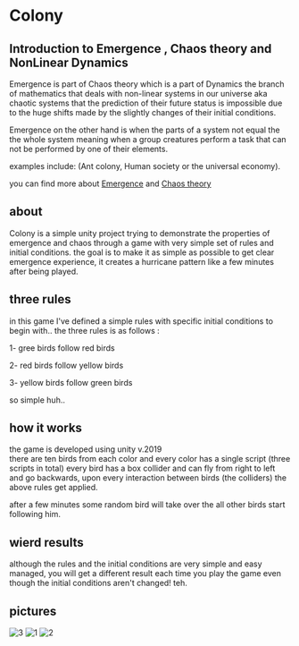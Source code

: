 # Colony

## Introduction to Emergence , Chaos theory and NonLinear Dynamics

Emergence is part of Chaos theory which is a part of Dynamics the branch of mathematics that deals with non-linear systems in our universe aka chaotic systems that the prediction of their future status is impossible due to the huge shifts made by the slightly changes of their initial conditions.

Emergence on the other hand is when the parts of a system not equal the the whole system meaning when a group creatures perform a task that can not be performed by one of their  elements.

examples include:  (Ant colony, Human society or the universal economy).

you can find more about [Emergence](https://en.wikipedia.org/wiki/Emergence) and [Chaos theory](https://en.wikipedia.org/wiki/Chaos_theory)

## about

 Colony is a simple unity project trying to demonstrate the properties of emergence and chaos through a game with very simple set of rules and initial conditions.
 the goal is to make it as simple as possible to get clear emergence experience, 
 it creates a hurricane pattern like a few minutes after being played.

## three rules

in this game I've defined a simple rules with specific initial conditions to begin with..
the three rules is as follows :

1- gree birds follow red birds

2- red birds follow yellow birds

3- yellow birds follow green birds

so simple huh..

## how it works

 the game is developed using unity v.2019  
 there are ten birds from each color and every color has a single script (three scripts in total)
 every bird has a box collider and can fly from right to left and go backwards,
 upon every interaction between birds (the colliders) the above rules get applied.
 
 after a few minutes some random bird will take over the all other birds start following him.

## wierd results

although the rules and the initial conditions are very simple and easy managed, you will get a different result each time you play the game even though the initial conditions aren't changed! teh.

## pictures

![3](https://user-images.githubusercontent.com/38832580/96908243-a2941700-149c-11eb-8e91-55b8e1617030.png)
![1](https://user-images.githubusercontent.com/38832580/96908247-a3c54400-149c-11eb-9381-96dd6a8d9908.png)
![2](https://user-images.githubusercontent.com/38832580/96908249-a45dda80-149c-11eb-9102-c21bea37cf50.png)

